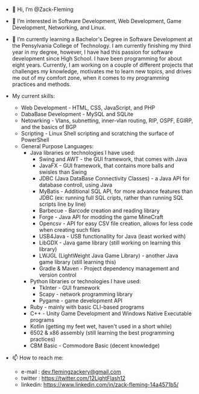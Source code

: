 - 👋 Hi, I’m @Zack-Fleming

- 👀 I’m interested in Software Development, Web Development, Game Development, Networking, and Linux.

- 🌱 I’m currently learning a Bachelor's Degree in Software Development at the Pensylvania College of Technology. 
     I am currently finishing my third year in my degree, however, I have had this passion for software development
     since High School. I have been programming for about eight years. Currently, I am working on a couple of different 
     projects that challenges my knowledge, motivates me to learn new topics, and drives me out of my comfort zone,
     when it comes to my programming practices and methods.

- My current skills:
  - Web Development - HTML, CSS, JavaScript, and PHP
  - DabaBase Development - MySQL and SQLite
  - Netowrking - Vlans, subnetting, inner-vlan routing, RIP, OSPF, EGIRP, and the basics of BGP
  - Scripting - Linux Shell scripting and scratching the surface of PowerShell
  - General Purpose Languages:
    - Java libraries or technologies I have used:
      - Swing and AWT - the GUI framework, that comes with Java
      - JavaFX - GUI framework, that contains more balls and swisles than Swing
      - JDBC (Java DataBase Connectivity Classes) - a Java API for database controll, using Java
      - MyBatis - Additional SQL API, for more advance features than JDBC (ex: running full SQL cripts, rather than running SQL scripts line by line)
      - Barbecue - Barcode creation and reading library
      - Forge - Java API for modding the game MineCraft
      - Opencsv - API for easy CSV file creation, allows for less code when creating such files
      - USB4Java - USB functionallity for Java (least worked with)
      - LibGDX - Java game library (still working on learning this library)
      - LWJGL (LightWeight Java Game Library) - another Java game library (still learning this)
      - Gradle & Maven - Project dependency management and version control
    - Python libraries or technologies I have used:
      - TkInter - GUI framework
      - Scapy - network programming library
      - Pygame - game development API
    - Ruby - mainly with basic CLI-based programs
    - C++ - Unity Game Development and Windows Native Executable programs
    - Kotlin (getting my feet wet, haven't used in a short while)
    - 6502 & x86 assembly (still learning the best programming practices)
    - CBM Basic - Commodore Basic (decent knowledge)
     
- 📫 How to reach me:
  - e-mail  : dev.flemingzackery@gmail.com
  - twitter : https://twitter.com/12LightFlash12
  - linkedin: https://www.linkedin.com/in/zack-fleming-14a4571b5/

<!---
Zack-Fleming/Zack-Fleming is a ✨ special ✨ repository because its `README.md` (this file) appears on your GitHub profile.
You can click the Preview link to take a look at your changes.
--->
